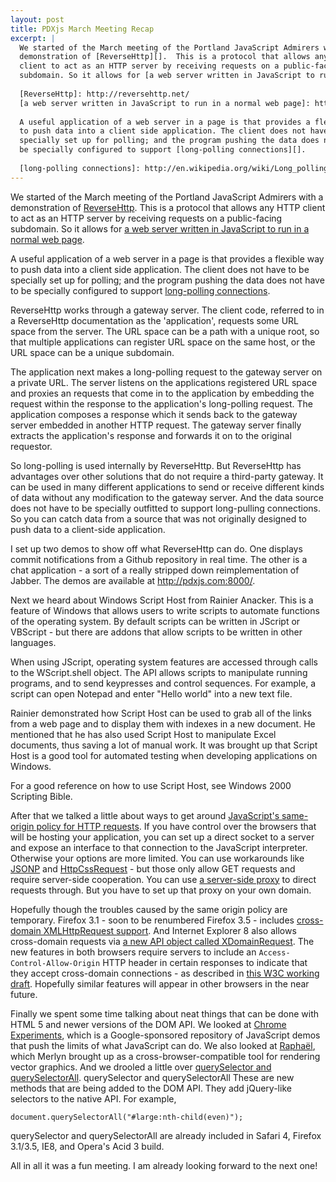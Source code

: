 ```yaml
---
layout: post
title: PDXjs March Meeting Recap
excerpt: |
  We started of the March meeting of the Portland JavaScript Admirers with a
  demonstration of [ReverseHttp][].  This is a protocol that allows any HTTP
  client to act as an HTTP server by receiving requests on a public-facing
  subdomain. So it allows for [a web server written in JavaScript to run in a normal web page][].
  
  [ReverseHttp]: http://reversehttp.net/
  [a web server written in JavaScript to run in a normal web page]: http://www.reversehttp.net/demos/demo.html
  
  A useful application of a web server in a page is that provides a flexible way
  to push data into a client side application. The client does not have to be
  specially set up for polling; and the program pushing the data does not have to
  be specially configured to support [long-polling connections][].
  
  [long-polling connections]: http://en.wikipedia.org/wiki/Long_polling#Long_polling
---
```


We started of the March meeting of the Portland JavaScript Admirers with a
demonstration of [ReverseHttp][].  This is a protocol that allows any HTTP
client to act as an HTTP server by receiving requests on a public-facing
subdomain. So it allows for [a web server written in JavaScript to run in a normal web page][].

[ReverseHttp]: http://reversehttp.net/
[a web server written in JavaScript to run in a normal web page]: http://www.reversehttp.net/demos/demo.html

A useful application of a web server in a page is that provides a flexible way
to push data into a client side application. The client does not have to be
specially set up for polling; and the program pushing the data does not have to
be specially configured to support [long-polling connections][].

[long-polling connections]: http://en.wikipedia.org/wiki/Long_polling#Long_polling

ReverseHttp works through a gateway server. The client code, referred to in a
ReverseHttp documentation as the 'application', requests some URL space from
the server. The URL space can be a path with a unique root, so that multiple
applications can register URL space on the same host, or the URL space can be a
unique subdomain.

The application next makes a long-polling request to the gateway server on a
private URL. The server listens on the applications registered URL space and
proxies an requests that come in to the application by embedding the request
within the response to the application's long-polling request. The application
composes a response which it sends back to the gateway server embedded in
another HTTP request. The gateway server finally extracts the application's
response and forwards it on to the original requestor.

So long-polling is used internally by ReverseHttp. But ReverseHttp has
advantages over other solutions that do not require a third-party gateway. It
can be used in many different applications to send or receive different kinds
of data without any modification to the gateway server. And the data source
does not have to be specially outfitted to support long-pulling connections. So
you can catch data from a source that was not originally designed to push data
to a client-side application.

I set up two demos to show off what ReverseHttp can do. One displays commit
notifications from a Github repository in real time. The other is a chat
application - a sort of a really stripped down reimplementation of Jabber. The
demos are available at <http://pdxjs.com:8000/>.

Next we heard about Windows Script Host from Rainier Anacker. This is a feature
of Windows that allows users to write scripts to automate functions of the
operating system. By default scripts can be written in JScript or VBScript -
but there are addons that allow scripts to be written in other languages.

When using JScript, operating system features are accessed through calls to the
WScript.shell object. The API allows scripts to manipulate running programs,
and to send keypresses and control sequences. For example, a script can open
Notepad and enter "Hello world" into a new text file.

Rainier demonstrated how Script Host can be used to grab all of the links from
a web page and to display them with indexes in a new document. He mentioned
that he has also used Script Host to manipulate Excel documents, thus saving a
lot of manual work. It was brought up that Script Host is a good tool for
automated testing when developing applications on Windows.

For a good reference on how to use Script Host, see Windows 2000 Scripting
Bible.

After that we talked a little about ways to get around [JavaScript's same-origin policy for HTTP requests][].
If you have control over the browsers that will be hosting your application,
you can set up a direct socket to a server and expose an interface to that
connection to the JavaScript interpreter. Otherwise your options are more
limited. You can use workarounds like [JSONP][] and [HttpCssRequest][] - but
those only allow GET requests and require server-side cooperation. You can use
[a server-side proxy][] to direct requests through. But you have to set up that
proxy on your own domain.

[JavaScript's same-origin policy for HTTP requests]: http://en.wikipedia.org/wiki/Same_origin_policy
[JSONP]: http://bob.pythonmac.org/archives/2005/12/05/remote-json-jsonp/
[HttpCssRequest]: http://nb.io/hacks/csshttprequest
[a server-side proxy]: http://developer.yahoo.com/javascript/howto-proxy.html

Hopefully though the troubles caused by the same origin policy are temporary.
Firefox 3.1 - soon to be renumbered Firefox 3.5 - includes [cross-domain
XMLHttpRequest support][].  And Internet Explorer 8 also allows cross-domain
requests via [a new API object called XDomainRequest][XDomainRequest].  The new
features in both browsers require servers to include an
`Access-Control-Allow-Origin` HTTP header in certain responses to indicate that
they accept cross-domain connections - as described in [this W3C working draft][].
Hopefully similar features will appear in other browsers in the near future.

[cross-domain XMLHttpRequest support]: https://developer.mozilla.org/En/HTTP_access_control
[XDomainRequest]: http://msdn.microsoft.com/en-us/library/cc288060%28VS.85%29.aspx
[this W3C working draft]: http://dev.w3.org/2006/waf/access-control/

Finally we spent some time talking about neat things that can be done with HTML
5 and newer versions of the DOM API. We looked at [Chrome Experiments][], which
is a Google-sponsored repository of JavaScript demos that push the limits of
what JavaScript can do. We also looked at [Raphaël][], which Merlyn brought up
as a cross-browser-compatible tool for rendering vector graphics. And we
drooled a little over [querySelector and querySelectorAll][].  querySelector
and querySelectorAll These are new methods that are being added to the DOM API.
They add jQuery-like selectors to the native API. For example,

[Chrome Experiments]: http://www.chromeexperiments.com/
[Raphaël]: http://raphaeljs.com/
[querySelector and querySelectorAll]: http://helephant.com/2008/07/the-bleeding-edge-of-web-queryselector-and-queryselectorall/

    document.querySelectorAll("#large:nth-child(even)");

querySelector and querySelectorAll are already included in Safari 4, Firefox
3.1/3.5, IE8, and Opera's Acid 3 build.

All in all it was a fun meeting. I am already looking forward to the next one!
